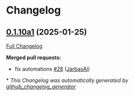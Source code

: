 # Changelog

## [0.1.10a1](https://github.com/OpenVoiceOS/ovos-skill-spotify/tree/0.1.10a1) (2025-01-25)

[Full Changelog](https://github.com/OpenVoiceOS/ovos-skill-spotify/compare/0.1.9...0.1.10a1)

**Merged pull requests:**

- fix automations [\#28](https://github.com/OpenVoiceOS/ovos-skill-spotify/pull/28) ([JarbasAl](https://github.com/JarbasAl))



\* *This Changelog was automatically generated by [github_changelog_generator](https://github.com/github-changelog-generator/github-changelog-generator)*
